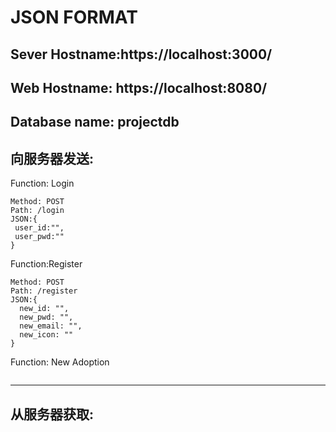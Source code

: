 # JSON FORMAT

## Sever Hostname:https://localhost:3000/
## Web Hostname: https://localhost:8080/
## Database name: projectdb
## 向服务器发送:

Function: Login
```
Method: POST
Path: /login
JSON:{
 user_id:"",
 user_pwd:""
}
```

Function:Register
```
Method: POST
Path: /register
JSON:{
  new_id: "",
  new_pwd: "",
  new_email: "",
  new_icon: ""
}
```

Function: New Adoption
```
```

---
## 从服务器获取:
